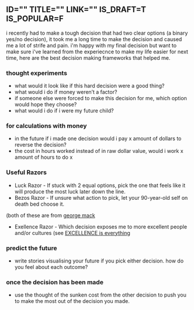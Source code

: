 ID=""
TITLE=""
LINK=""
IS_DRAFT=T
IS_POPULAR=F
----------

i recently had to make a tough decision that had two clear options (a binary yes/no decision), it took me a long time to make the decision and caused me a lot of strife and pain. i'm happy with my final decision but want to make sure i've learned from the experiecnce to make my life easier for next time, here are the best decision making frameworks that helped me. 

### thought experiments 

- what would it look like if this hard decision were a good thing? 
- what would i do if money weren’t a factor? 
- if someone else were forced to make this decision for me, which option would hope they choose?
- what would i do if i were my future child? 

### for calculations with money 

- in the future if i made one decision would i pay x amount of dollars to reverse the decision? 
- the cost in hours worked instead of in raw dollar value, would i work x amount of hours to do x 

###  Useful Razors</a> 

- Luck Razor - If stuck with 2 equal options, pick the one that feels like it will produce the most luck later down the line. 
- Bezos Razor - If unsure what action to pick, let your 90-year-old self on death bed choose it.

(both of these are from <a href="https://x.com/george__mack/status/1728696014754676952"> george mack </a> 

- Exellence Razor - Which decision exposes me to more excellent people and/or cultures (see <a href="https://joshshipton.com/post/excellence-is-everything"> EXCELLENCE is everything </a>

### predict the future 

- write stories visualising your future if you pick either decision. how do you feel about each outcome? 

### once the decision has been made 

- use the thought of the sunken cost from the other decision to push you to make the most out of the decision you made. 


